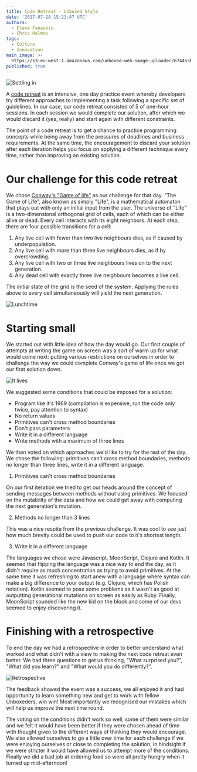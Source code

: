 ```yaml
---
title: Code Retreat - Unboxed Style
date: '2017-07-28 15:23:47 UTC'
authors:
  - Elena Tanasoiu
  - Chris Holmes
tags:
  - Culture
  - Innovation
main_image: >-
  https://s3-eu-west-1.amazonaws.com/unboxed-web-image-uploader/674453bfcea4e5e370106cb92d1f181f.png
published: true
---
```


![Settling in](https://s3-eu-west-1.amazonaws.com/unboxed-web-image-uploader/56fd553b3324e66497fd76de9d6bfb0c.jpg)

A [code retreat](http://coderetreat.org/) is an intensive, one day practice event whereby developers try different approaches to 
implementing a task following a specific set of guidelines. In our case, our code retreat consisted of 5 of one-hour sessions. 
In each session we would complete our solution, after which we would discard it (yes, really) and start again with different constraints.

The point of a code retreat is to get a chance to practice programming concepts while being away from the pressures of deadlines 
and business requirements. At the same time, the encouragement to discard your solution after each iteration helps you focus on applying 
a different technique every time, rather than improving an existing solution. 

# Our challenge for this code retreat

We chose [Conway's "Game of life"](https://en.wikipedia.org/wiki/Conway%27s_Game_of_Life) as our challenge for that day. 
"The Game of Life", also known as simply "Life", is a
mathematical automaton that plays out with only an initial input from the user. The universe of "Life" is a 
two-dimensional orthogonal grid of cells, each of which can be either alive or dead. Every cell interacts with 
its eight neighbors. At each step, there are four possible transitions for a cell:

1. Any live cell with fewer than two live neighbours dies, as if caused by underpopulation.
2. Any live cell with more than three live neighbours dies, as if by overcrowding.
3. Any live cell with two or three live neighbours lives on to the next generation.
4. Any dead cell with exactly three live neighbours becomes a live cell.

The initial state of the grid is the seed of the system. Applying the rules above to every cell simultaneously will yield the next generation.

![Lunchtime](https://s3-eu-west-1.amazonaws.com/unboxed-web-image-uploader/1fb76e4248cfa1df86bfcfae38981643.jpg)

# Starting small

We started out with little idea of how the day would go. Our first couple of attempts at writing
the game on screen was a sort of warm up for what would come next: putting various restrictions
on ourselves in order to challenge the way we could complete Conway's game of life once we
got our first solution down.

![It lives](https://s3-eu-west-1.amazonaws.com/unboxed-web-image-uploader/130ce32da3f5cc07182fafed8a8d6590.png)

We suggested some conditions that could be imposed for a solution:

* Program like it's 1969 (compilation is expensive, run the code only twice, pay attention to syntax)
* No return values
* Primitives can't cross method boundaries
* Don't pass parameters
* Write it in a different language
* Write methods with a maximum of three lines

We then voted on which approaches we'd like to try for the rest of the day. We chose the following: primitives can't cross method boundaries, methods 
no longer than three lines, write it in a different language.

1) Primitives can't cross method boundaries

On our first iteration we tried to get our heads around the concept of sending messages
between methods without using primitives. We focused on the mutability of the data and how we could
get away with computing the next generation's mutation.

2) Methods no longer than 3 lines

This was a nice respite from the previous challenge. It was cool to see just how much brevity could be
used to push our code to it's shortest length.

3) Write it in a different language

The languages we chose were Javascript, MoonScript, Clojure and Kotlin. It seemed that flipping the language was a
nice way to end the day, as it didn't require as much concentration as trying to avoid primitives. At the same
time it was refreshing to start anew with a language where syntax can make a big difference to your output 
(e.g. Clojure, which has Polish notation). Kotlin seemed to pose some problems as it wasn't as good at outputting 
generational mutations on screen as easily as Ruby. Finally, MoonScript sounded like the new kid on the block and some of our devs seemed to enjoy discovering it.

# Finishing with a retrospective

To end the day we had a retrospective in order to better understand what worked and what didn't with a view to making the next code retreat even better.
We had three questions to get us thinking, "What surprised you?", "What did you learn?" and "What would you do differently?". 

![Retrospective](https://s3-eu-west-1.amazonaws.com/unboxed-web-image-uploader/a90dc73f098673e1b1b967320542c2f2.jpg)

The feedback showed the event was a success, we all enjoyed it and had opportunity to learn something new and get to work with fellow Unboxeders, win win! Most importantly we recognised our 
mistakes which will help us improve the next time round.

The voting on the conditions didn't work so well, some of them were similar and we felt it 
would have been better if they were chosen ahead of time with thought given to the different ways of thinking they would encourage. We also allowed ourselves to 
go a little over time for each challenge if we were enjoying ourselves or close to completing the solution, in hindsight if we were stricter it would have allowed 
us to attempt more of the conditions. Finally we did a bad job at ordering food so were all pretty hungry when it turned up mid-afternoon!
